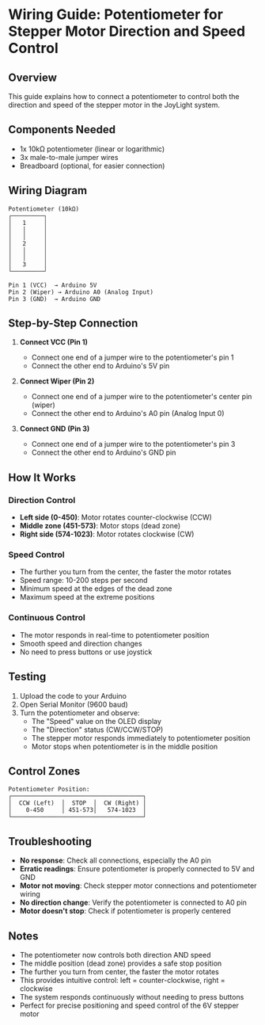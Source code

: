 # Wiring Guide: Potentiometer for Stepper Motor Direction and Speed Control

## Overview

This guide explains how to connect a potentiometer to control both the direction and speed of the stepper motor in the JoyLight system.

## Components Needed

- 1x 10kΩ potentiometer (linear or logarithmic)
- 3x male-to-male jumper wires
- Breadboard (optional, for easier connection)

## Wiring Diagram

```
Potentiometer (10kΩ)
┌─────────┐
│   1     │
│   │     │
│   │     │
│   2     │
│   │     │
│   │     │
│   3     │
└─────────┘

Pin 1 (VCC)  → Arduino 5V
Pin 2 (Wiper) → Arduino A0 (Analog Input)
Pin 3 (GND)  → Arduino GND
```

## Step-by-Step Connection

1. **Connect VCC (Pin 1)**

   - Connect one end of a jumper wire to the potentiometer's pin 1
   - Connect the other end to Arduino's 5V pin

2. **Connect Wiper (Pin 2)**

   - Connect one end of a jumper wire to the potentiometer's center pin (wiper)
   - Connect the other end to Arduino's A0 pin (Analog Input 0)

3. **Connect GND (Pin 3)**
   - Connect one end of a jumper wire to the potentiometer's pin 3
   - Connect the other end to Arduino's GND pin

## How It Works

### Direction Control

- **Left side (0-450)**: Motor rotates counter-clockwise (CCW)
- **Middle zone (451-573)**: Motor stops (dead zone)
- **Right side (574-1023)**: Motor rotates clockwise (CW)

### Speed Control

- The further you turn from the center, the faster the motor rotates
- Speed range: 10-200 steps per second
- Minimum speed at the edges of the dead zone
- Maximum speed at the extreme positions

### Continuous Control

- The motor responds in real-time to potentiometer position
- Smooth speed and direction changes
- No need to press buttons or use joystick

## Testing

1. Upload the code to your Arduino
2. Open Serial Monitor (9600 baud)
3. Turn the potentiometer and observe:
   - The "Speed" value on the OLED display
   - The "Direction" status (CW/CCW/STOP)
   - The stepper motor responds immediately to potentiometer position
   - Motor stops when potentiometer is in the middle position

## Control Zones

```
Potentiometer Position:
┌─────────────────────────────────────┐
│  CCW (Left)  │  STOP  │  CW (Right) │
│    0-450     │ 451-573│   574-1023  │
└─────────────────────────────────────┘
```

## Troubleshooting

- **No response**: Check all connections, especially the A0 pin
- **Erratic readings**: Ensure potentiometer is properly connected to 5V and GND
- **Motor not moving**: Check stepper motor connections and potentiometer wiring
- **No direction change**: Verify the potentiometer is connected to A0 pin
- **Motor doesn't stop**: Check if potentiometer is properly centered

## Notes

- The potentiometer now controls both direction AND speed
- The middle position (dead zone) provides a safe stop position
- The further you turn from center, the faster the motor rotates
- This provides intuitive control: left = counter-clockwise, right = clockwise
- The system responds continuously without needing to press buttons
- Perfect for precise positioning and speed control of the 6V stepper motor
